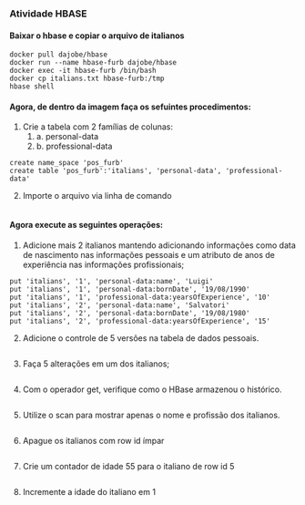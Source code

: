 ### Atividade HBASE

#### Baixar o hbase e copiar o arquivo de italianos

```
docker pull dajobe/hbase
docker run --name hbase-furb dajobe/hbase
docker exec -it hbase-furb /bin/bash
docker cp italians.txt hbase-furb:/tmp
hbase shell
```

#### Agora, de dentro da imagem faça os sefuintes procedimentos:
1. Crie a tabela com 2 famílias de colunas:
   1.  a. personal-data
   2.  b. professional-data
```
create name_space 'pos_furb'
create table 'pos_furb':'italians', 'personal-data', 'professional-data'
```
2. Importe o arquivo via linha de comando
```
```

#### Agora execute as seguintes operações:
1. Adicione mais 2 italianos mantendo adicionando informações como data
de nascimento nas informações pessoais e um atributo de anos de
experiência nas informações profissionais;
```
put 'italians', '1', 'personal-data:name', 'Luigi'
put 'italians', '1', 'personal-data:bornDate', '19/08/1990'
put 'italians', '1', 'professional-data:yearsOfExperience', '10'
put 'italians', '2', 'personal-data:name', 'Salvatori'
put 'italians', '2', 'personal-data:bornDate', '19/08/1980'
put 'italians', '2', 'professional-data:yearsOfExperience', '15'
```
2. Adicione o controle de 5 versões na tabela de dados pessoais.
```
```
3. Faça 5 alterações em um dos italianos;
```
```
4. Com o operador get, verifique como o HBase armazenou o histórico.
```
```
5. Utilize o scan para mostrar apenas o nome e profissão dos italianos.
```
```
6. Apague os italianos com row id ímpar
```
```
7. Crie um contador de idade 55 para o italiano de row id 5
```
```
8. Incremente a idade do italiano em 1
```
```
